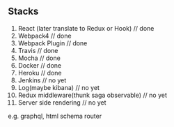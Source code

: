 ## Stacks

1. React (later translate to Redux or Hook) // done <br />
2. Webpack4 // done<br />
3. Webpack Plugin // done<br />
4. Travis // done<br /> 
5. Mocha // done<br />
6. Docker // done<br />
7. Heroku // done<br />
8. Jenkins // no yet <br />
9. Log(maybe kibana) // no yet <br />
10. Redux middleware(thunk saga observable) // no yet <br />
11. Server side rendering // no yet <br />

e.g. graphql, html schema router
